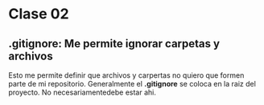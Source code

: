 # Clase 02

## .gitignore: Me permite ignorar carpetas y archivos
Esto me permite definir que archivos y carpertas no quiero que formen parte de mi repositorio. Generalmente el  **.gitignore** se coloca en la raiz del proyecto. No necesariamentedebe estar ahi.